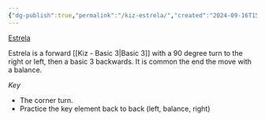 ```yaml
---
{"dg-publish":true,"permalink":"/kiz-estrela/","created":"2024-09-16T15:09:28.967-04:00","updated":"2024-09-16T15:19:59.739-04:00"}
---
```



[Estrela](https://youtu.be/gQFzVeXrZfg?si=B55Qe_DT8kFz3Y7v&t=1555)

Estrela is a forward [[Kiz - Basic 3\|Basic 3]] with a 90 degree turn to the right or left, then a basic 3 backwards. It is common the end the move with a balance.

*Key*
- The corner turn.
- Practice the key element back to back (left, balance, right)
